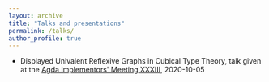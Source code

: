 ```yaml
---
layout: archive
title: "Talks and presentations"
permalink: /talks/
author_profile: true
---
```


* Displayed Univalent Reflexive Graphs in Cubical Type Theory, talk given at the [Agda Implementors' Meeting XXXIII](https://wiki.portal.chalmers.se/agda/Main/AIMXXXIII), 2020-10-05

